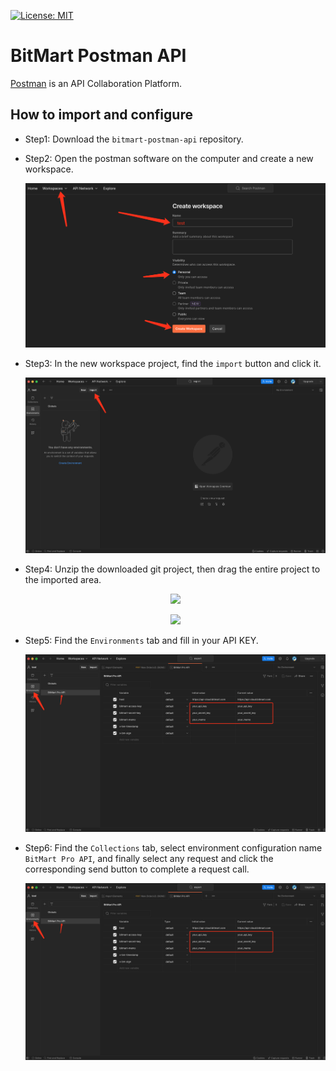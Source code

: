 [![License: MIT](https://img.shields.io/badge/License-MIT-yellow.svg)](https://opensource.org/licenses/MIT)

# BitMart Postman API
[Postman](https://getpostman.com) is an API Collaboration Platform.


## How to import and configure
* Step1: Download the `bitmart-postman-api` repository.
    
* Step2: Open the postman software on the computer and create a new workspace.
    <p align="center"><img src="assets/config_step1.png" /></p>
    

- Step3: In the new workspace project, find the `import` button and click it.
    <p align="center"><img src="assets/config_step2.png" /></p>
    
    
- Step4: Unzip the downloaded git project, then drag the entire project to the imported area.
    <p align="center"><img src="assets/xxx.png" /></p>
    <p align="center"><img src="assets/yyyy.png" /></p>

- Step5: Find the `Environments` tab and fill in your API KEY.
    <p align="center"><img src="assets/config_step5.png" /></p>

- Step6: Find the `Collections` tab, select environment configuration name `BitMart Pro API`, 
    and finally select any request and click the corresponding send button to complete a request call.
    <p align="center"><img src="assets/config_step5.png" /></p>